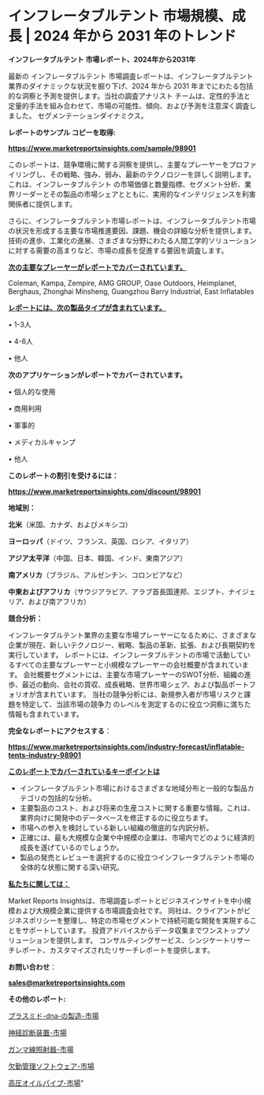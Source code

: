 # インフレータブルテント 市場規模、成長 | 2024 年から 2031 年のトレンド

<strong>インフレータブルテント 市場レポート、2024年から2031年</strong>

最新の インフレータブルテント 市場調査レポートは、インフレータブルテント 業界のダイナミックな状況を掘り下げ、2024 年から 2031 年までにわたる包括的な洞察と予測を提供します。当社の調査アナリスト チームは、定性的手法と定量的手法を組み合わせて、市場の可能性、傾向、および予測を注意深く調査しました。 セグメンテーションダイナミクス。



<strong>レポートのサンプル コピーを取得:</strong> <a href=https://www.marketreportsinsights.com/sample/98901>

<strong><u>https://www.marketreportsinsights.com/sample/98901</u></strong></a>

このレポートは、競争環境に関する洞察を提供し、主要なプレーヤーをプロファイリングし、その戦略、強み、弱み、最新のテクノロジーを詳しく説明します。 これは、インフレータブルテント の市場価値と数量指標、セグメント分析、業界リーダーとその製品の市場シェアとともに、実用的なインテリジェンスを利害関係者に提供します。

さらに、インフレータブルテント市場レポートは、インフレータブルテント市場の状況を形成する主要な市場推進要因、課題、機会の詳細な分析を提供します。 技術の進歩、工業化の進展、さまざまな分野にわたる人間工学的ソリューションに対する需要の高まりなど、市場の成長を促進する要因を調査します。



<strong><u>次の主要なプレーヤーがレポートでカバーされています。</u></strong>

Coleman, Kampa, Zempire, AMG GROUP, Oase Outdoors, Heimplanet, Berghaus, Zhonghai Minsheng, Guangzhou Barry Industrial, East Inflatables



<strong><u><b>レポートには、次の製品タイプが含まれています。</b></u></strong>

• 1-3人

• 4-6人

• 他人



<strong><b>次のアプリケーションがレポートでカバーされています。</b></strong>

• 個人的な使用

• 商用利用

• 軍事的

• メディカルキャンプ

• 他人



<strong><b>このレポートの割引を受けるには：</b></strong><a href=https://www.marketreportsinsights.com/discount/98901>

<strong><u>https://www.marketreportsinsights.com/discount/98901</u></strong></a>



<strong>地域別：</strong>



<strong>北米</strong>（米国、カナダ、およびメキシコ）



<strong>ヨーロッパ</strong>（ドイツ、フランス、英国、ロシア、イタリア）



<strong>アジア太平洋</strong>（中国、日本、韓国、インド、東南アジア）



<strong>南アメリカ</strong>（ブラジル、アルゼンチン、コロンビアなど）



<strong>中東およびアフリカ</strong>（サウジアラビア、アラブ首長国連邦、エジプト、ナイジェリア、および南アフリカ）



<strong>競合分析：</strong>

インフレータブルテント業界の主要な市場プレーヤーになるために、さまざまな企業が現在、新しいテクノロジー、戦略、製品の革新、拡張、および長期契約を実行しています。 レポートには、インフレータブルテントの市場で活動しているすべての主要なプレーヤーと小規模なプレーヤーの会社概要が含まれています。 会社概要セグメントには、主要な市場プレーヤーのSWOT分析、組織の進歩、最近の動向、会社の買収、成長戦略、世界市場シェア、および製品ポートフォリオが含まれています。 当社の競争分析には、新規参入者が市場リスクと課題を特定して、当該市場の競争力 のレベルを測定するのに役立つ洞察に満ちた情報も含まれています。



<strong>完全なレポートにアクセスする</strong>：

<a href=https://www.marketreportsinsights.com/industry-forecast/inflatable-tents-industry-98901>

<strong><u>https://www.marketreportsinsights.com/industry-forecast/inflatable-tents-industry-98901</u></strong></a>



<strong><u><b>このレポートでカバーされているキーポイントは</b></u></strong>
<ul>
  <li>インフレータブルテント市場におけるさまざまな地域分布と一般的な製品カテゴリの包括的な分析。</li>
  <li>主要製品のコスト、および将来の生産コストに関する重要な情報。これは、業界向けに開発中のデータベースを修正するのに役立ちます。</li>
  <li>市場への参入を検討している新しい組織の徹底的な内訳分析。</li>
  <li>正確には、最も大規模な企業や中規模の企業は、市場内でどのように経済的成長を遂げているのでしょうか。</li>
  <li>製品の発売とレビューを選択するのに役立つインフレータブルテント市場の全体的な状態に関する深い研究。</li>
</ul>


<strong><u><b>私たちに関しては：</b></u></strong>

Market Reports Insightsは、市場調査レポートとビジネスインサイトを中小規模および大規模企業に提供する市場調査会社です。 同社は、クライアントがビジネスポリシーを整理し、特定の市場セグメントで持続可能な開発を実現することをサポートしています。 投資アドバイスからデータ収集までワンストップソリューションを提供します。 コンサルティングサービス、シンジケートリサーチレポート、カスタマイズされたリサーチレポートを提供します。



<strong><b>お問い合わせ</b></strong>：

<a href=mailto:sales@marketreportsinsights.com>

<strong><u>sales@marketreportsinsights.com</u></strong></a>



<strong>その他のレポート:</strong>

<a href=https://www.linkedin.com/pulse/プラスミド-dna-の製造-市場-2023-総合分析と事業成長戦略-2030-5vc6f/>プラスミド-dna-の製造-市場</a>

<a href=https://www.linkedin.com/pulse/神経診断装置-市場-2023-swot-分析と最新イノベーション-2030-pr-news-hub-ci5gf/>神経診断装置-市場</a>

<a href=https://www.linkedin.com/pulse/ガンマ線照射器-市場-2023-swot-分析と最新イノベーション-2030-mhhdf/>ガンマ線照射器-市場</a>

<a href=https://www.linkedin.com/pulse/欠勤管理ソフトウェア-市場-2023-最新の-cagr-および成長分析-riawf/>欠勤管理ソフトウェア-市場</a>

<a href=https://www.linkedin.com/pulse/高圧オイルパイプ-市場-2023-新興市場-将来の動向と市場需要-2030-zqiof/>高圧オイルパイプ-市場</a>"
